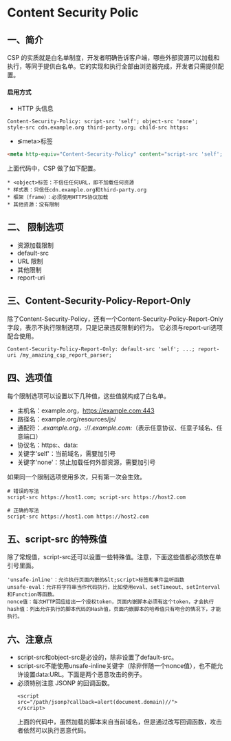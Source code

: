 # Content Security Polic

## 一、简介

CSP 的实质就是白名单制度，开发者明确告诉客户端，哪些外部资源可以加载和执行，等同于提供白名单。它的实现和执行全部由浏览器完成，开发者只需提供配置。

#### 启用方式



* HTTP 头信息

```
Content-Security-Policy: script-src 'self'; object-src 'none';
style-src cdn.example.org third-party.org; child-src https:
```

* &lg;meta&gt;标签

```html
<meta http-equiv="Content-Security-Policy" content="script-src 'self'; object-src 'none'; style-src cdn.example.org third-party.org; child-src https:">
```

上面代码中，CSP 做了如下配置。

```
* <object>标签：不信任任何URL，即不加载任何资源
* 样式表：只信任cdn.example.org和third-party.org
* 框架（frame）：必须使用HTTPS协议加载
* 其他资源：没有限制
```

## 二、 限制选项

* 资源加载限制
* default-src
* URL 限制
* 其他限制
* report-uri

## 三、Content-Security-Policy-Report-Only

除了Content-Security-Policy，还有一个Content-Security-Policy-Report-Only字段，表示不执行限制选项，只是记录违反限制的行为。
它必须与report-uri选项配合使用。

```
Content-Security-Policy-Report-Only: default-src 'self'; ...; report-uri /my_amazing_csp_report_parser;
```

## 四、选项值

每个限制选项可以设置以下几种值，这些值就构成了白名单。

* 主机名：example.org，https://example.com:443
* 路径名：example.org/resources/js/
* 通配符：*.example.org，*://*.example.com:*（表示任意协议、任意子域名、任意端口）
* 协议名：https:、data:
* 关键字'self'：当前域名，需要加引号
* 关键字'none'：禁止加载任何外部资源，需要加引号

如果同一个限制选项使用多次，只有第一次会生效。

```
# 错误的写法
script-src https://host1.com; script-src https://host2.com

# 正确的写法
script-src https://host1.com https://host2.com
```

## 五、script-src 的特殊值

除了常规值，script-src还可以设置一些特殊值。注意，下面这些值都必须放在单引号里面。

```
'unsafe-inline'：允许执行页面内嵌的&lt;script>标签和事件监听函数
unsafe-eval：允许将字符串当作代码执行，比如使用eval、setTimeout、setInterval和Function等函数。
nonce值：每次HTTP回应给出一个授权token，页面内嵌脚本必须有这个token，才会执行
hash值：列出允许执行的脚本代码的Hash值，页面内嵌脚本的哈希值只有吻合的情况下，才能执行。
```
## 六、注意点

* script-src和object-src是必设的，除非设置了default-src。
* script-src不能使用unsafe-inline关键字（除非伴随一个nonce值），也不能允许设置data:URL。下面是两个恶意攻击的例子。
* 必须特别注意 JSONP 的回调函数。
  ```
  <script
  src="/path/jsonp?callback=alert(document.domain)//">
  </script>
  ```
  上面的代码中，虽然加载的脚本来自当前域名，但是通过改写回调函数，攻击者依然可以执行恶意代码。
